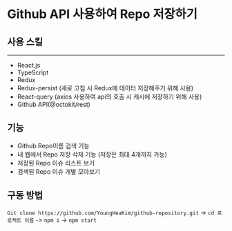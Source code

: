 # Github API 사용하여 Repo 저장하기

## 사용 스킬
- - - 
- React.js
- TypeScript
- Redux
- Redux-persist (새로 고침 시 Redux에 데이터 저장해주기 위해 사용)
- React-query (axios 사용하여 api의 호출 시 캐시에 저장하기 위해 사용)
- Github API(@octokit/rest)

## 기능
- Github Repo이름 검색 기능
- 내 웹에서 Repo 저장 삭제 기능 (저장은 최대 4개까지 가능)
- 저장된 Repo 이슈 리스트 보기
- 검색된 Repo 이슈 개별 모아보기

## 구동 방법

`Git clone https://github.com/YoungHeaKim/github-repository.git` -> `cd 프로젝트 이름` -> `npm i` -> `npm start` 
